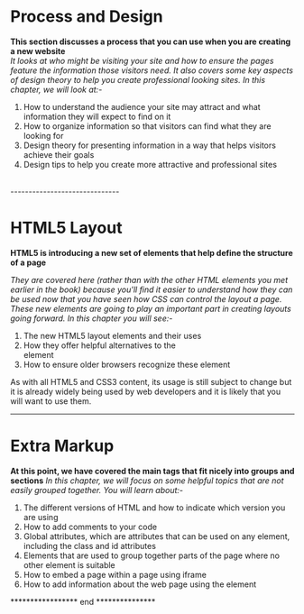 # Process and Design 

**This section discusses a process that you can use when you are creating a new website**
</br>*It looks at who might be visiting your site and how to ensure the pages feature the information those visitors need. It also  covers some key aspects of design theory to help you create professional looking sites. In this chapter, we will look at:-*
</br>
1. How to understand the audience your site may attract and  what information they will expect to find on it
1. How to organize information so that visitors can find what they are looking for
1. Design theory for presenting information in a way that helps visitors achieve their goals
1. Design tips to help you create more attractive and  professional sites

</br>
------------------------------
</br>


# HTML5 Layout
**HTML5 is introducing a new set of elements that help define the structure of a page**

*They are covered here (rather than with the other HTML elements you met earlier in the book) because you'll find it easier to understand how they can be used now that you have seen how CSS can control the layout a page. These new elements are going to play an important part in creating layouts going forward. In this chapter you will see:-*
1. The new HTML5 layout elements and their uses 
1. How they offer helpful alternatives to the <div> element
1. How to ensure older browsers recognize these element
  <p>As with all HTML5 and CSS3 content, its usage is still subject to change but it is already widely being used by web developers and it is likely that you will want to use them.

----------------------------------

# Extra Markup 
**At this point, we have covered the main tags that fit nicely into groups and sections**
*In this chapter, we will focus on some helpful topics that are not easily grouped together. You will learn about:-*
1. The different versions of HTML and how to indicate which version you are using
1. How to add comments to your code 
1. Global attributes, which are attributes that can be used on  any element, including the class and id attributes
1. Elements that are used to group together parts of the page  where no other element is suitable
1. How to embed a page within a page using iframe
1. How to add information about the web page using the <meta> element


***************** end ***************

